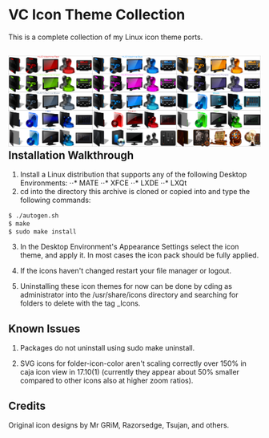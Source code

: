 VC Icon Theme Collection
========================
This is a complete collection of my Linux icon theme ports.

![VC_Icon_Theme_Collection](https://github.com/OliverKurz/vc-icon-theme-collection/raw/master/images/Preview.png)
Installation Walkthrough
------------------------
1. Install a Linux distribution that supports any of the following Desktop Environments:
⋅⋅* MATE
⋅⋅* XFCE
⋅⋅* LXDE
⋅⋅* LXQt
2. cd into the directory this archive is cloned or copied into and type the following commands:

```
$ ./autogen.sh
$ make
$ sudo make install
```

3. In the Desktop Environment's Appearance Settings select the icon theme, and apply it. In most cases the icon pack should be fully applied.

4. If the icons haven't changed restart your file manager or logout.

5. Uninstalling these icon themes for now can be done by cding as administrator into the /usr/share/icons directory and searching for folders to delete with the tag _Icons.

Known Issues
------------
1. Packages do not uninstall using sudo make uninstall.

2. SVG icons for folder-icon-color aren't scaling correctly over 150% in caja icon view in 17.10(1) (currently they appear about 50% smaller compared to other icons also at higher zoom ratios).

Credits
--------
Original icon designs by Mr GRiM, Razorsedge, Tsujan, and others.